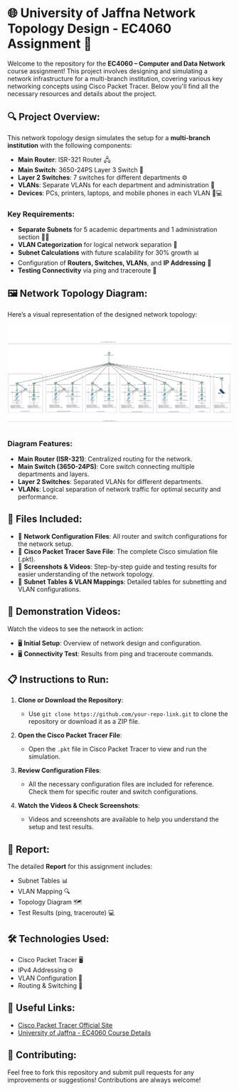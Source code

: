 # 🌐 **University of Jaffna Network Topology Design - EC4060 Assignment** 📡

Welcome to the repository for the **EC4060 – Computer and Data Network** course assignment! This project involves designing and simulating a network infrastructure for a multi-branch institution, covering various key networking concepts using Cisco Packet Tracer. Below you'll find all the necessary resources and details about the project.

## 🔍 **Project Overview**:

This network topology design simulates the setup for a **multi-branch institution** with the following components:

- **Main Router**: ISR-321 Router 🖧
- **Main Switch**: 3650-24PS Layer 3 Switch 🔌
- **Layer 2 Switches**: 7 switches for different departments ⚙️
- **VLANs**: Separate VLANs for each department and administration 👥
- **Devices**: PCs, printers, laptops, and mobile phones in each VLAN 📱💻

### Key Requirements:
- **Separate Subnets** for 5 academic departments and 1 administration section 🧑‍🏫
- **VLAN Categorization** for logical network separation 🔐
- **Subnet Calculations** with future scalability for 30% growth 📊
- Configuration of **Routers, Switches, VLANs**, and **IP Addressing** 🔧
- **Testing Connectivity** via ping and traceroute 🧪

## 🖼️ **Network Topology Diagram**:

Here’s a visual representation of the designed network topology:

![Network Topology Diagram](./Diagram.png)

### Diagram Features:
- **Main Router (ISR-321)**: Centralized routing for the network.
- **Main Switch (3650-24PS)**: Core switch connecting multiple departments and layers.
- **Layer 2 Switches**: Separated VLANs for different departments.
- **VLANs**: Logical separation of network traffic for optimal security and performance.

## 💾 **Files Included**:

- 📂 **Network Configuration Files**: All router and switch configurations for the network setup.
- 📂 **Cisco Packet Tracer Save File**: The complete Cisco simulation file (.pkt).
- 📂 **Screenshots & Videos**: Step-by-step guide and testing results for easier understanding of the network topology.
- 📂 **Subnet Tables & VLAN Mappings**: Detailed tables for subnetting and VLAN configurations.

## 🎥 **Demonstration Videos**:

Watch the videos to see the network in action:
- 🖥️ **Initial Setup**: Overview of network design and configuration.
- 🖥️ **Connectivity Test**: Results from ping and traceroute commands.

## 📋 **Instructions to Run**:

1. **Clone or Download the Repository**:
    - Use `git clone https://github.com/your-repo-link.git` to clone the repository or download it as a ZIP file.

2. **Open the Cisco Packet Tracer File**:
    - Open the `.pkt` file in Cisco Packet Tracer to view and run the simulation.

3. **Review Configuration Files**:
    - All the necessary configuration files are included for reference. Check them for specific router and switch configurations.

4. **Watch the Videos & Check Screenshots**:
    - Videos and screenshots are available to help you understand the setup and test results.

## 📄 **Report**:

The detailed **Report** for this assignment includes:
- Subnet Tables 📊
- VLAN Mapping 🔍
- Topology Diagram 🗺️
- Test Results (ping, traceroute) 💻

## 🛠️ **Technologies Used**:

- Cisco Packet Tracer 🖥️
- IPv4 Addressing 🌐
- VLAN Configuration 🔧
- Routing & Switching 🔄

## 🔗 **Useful Links**:

- [Cisco Packet Tracer Official Site](https://www.netacad.com/courses/packet-tracer) 
- [University of Jaffna - EC4060 Course Details](https://www.jfn.ac.lk)

## 🤝 **Contributing**:

Feel free to fork this repository and submit pull requests for any improvements or suggestions! Contributions are always welcome!

